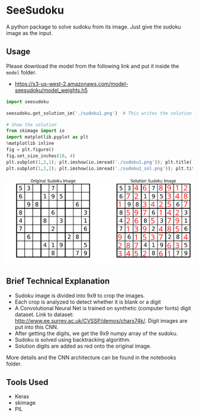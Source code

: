 
# SeeSudoku
A python package to solve sudoku from its image. Just give the sudoku image as the input.

## Usage


Please download the model from the following link and put it inside the ```model``` folder.

* https://s3-us-west-2.amazonaws.com/model-seesudoku/model_weights.h5

```python
import seesudoku
```

```python
seesudoku.get_solution_im('./sudoku1.png')  # This writes the solution image to same path
```


```python
# Show the solution
from skimage import io
import matplotlib.pyplot as plt
%matplotlib inline
fig = plt.figure()
fig.set_size_inches(10, 4)
plt.subplot(1,2,1); plt.imshow(io.imread('./sudoku1.png')); plt.title('Original Sudoku Image'); h = plt.axis('off')
plt.subplot(1,2,2); plt.imshow(io.imread('./sudoku1_sol.png')); plt.title('Solution Sudoku Image'); h = plt.axis('off');
```


![png](output_4_0.png)


## Brief Technical Explanation

* Sudoku image is divided into 9x9 to crop the images. 
* Each crop is analyzed to detect whether it is blank or a digit
* A Convolutional Neural Net is trained on synthetic (computer fonts) digit dataset. Link to dataset: http://www.ee.surrey.ac.uk/CVSSP/demos/chars74k/. Digit images are put into this CNN.
* After getting the digits, we get the 9x9 numpy array of the sudoku.
* Sudoku is solved using backtracking algorithm.
* Solution digits are added as red onto the original image.

More details and the CNN architecture can be found in the notebooks folder.

## Tools Used
* Keras
* skimage
* PIL
